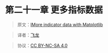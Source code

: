 # 第二十一章 更多指标数据

> 原文：[IMore indicator data with Matplotlib](https://pythonprogramming.net/more-indicator-data-matplotlib-tutorial/?completed=/implementing-subplots-matplotlib-tutorial/)

> 译者：[飞龙](https://github.com/)

> 协议：[CC BY-NC-SA 4.0](http://creativecommons.org/licenses/by-nc-sa/4.0/)
